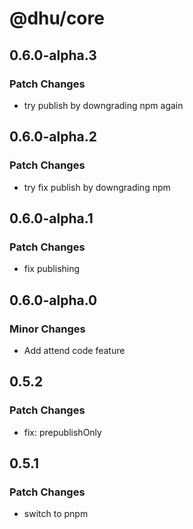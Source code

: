 # @dhu/core

## 0.6.0-alpha.3

### Patch Changes

- try publish by downgrading npm again

## 0.6.0-alpha.2

### Patch Changes

- try fix publish by downgrading npm

## 0.6.0-alpha.1

### Patch Changes

- fix publishing

## 0.6.0-alpha.0

### Minor Changes

- Add attend code feature

## 0.5.2

### Patch Changes

- fix: prepublishOnly

## 0.5.1

### Patch Changes

- switch to pnpm
